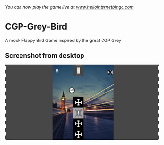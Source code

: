 <em>You can now play the game live at www.hellointernetbingo.com</em>

# CGP-Grey-Bird
A mock Flappy Bird Game inspired by the great CGP Grey

## Screenshot from desktop

![ScreenShot](Screenshots/Desktop_Website_Gameplay.png)
